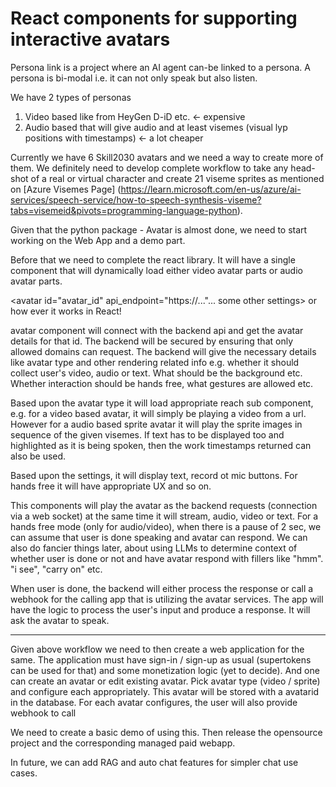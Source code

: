 # React components for supporting interactive avatars

Persona link is a project where an AI agent can-be linked to a persona. 
A persona is bi-modal i.e. it can not only speak but also listen.

We have 2 types of personas

1. Video based like from HeyGen D-iD etc. <- expensive
2. Audio based that will give audio and at least visemes (visual lyp positions with timestamps) <- a lot cheaper

Currently we have 6 Skill2030 avatars and we need a way to create more of them. We definitely need to develop complete workflow to take any head-shot of a real or virtual character and create 21 viseme sprites as mentioned on [Azure Visemes Page]
(https://learn.microsoft.com/en-us/azure/ai-services/speech-service/how-to-speech-synthesis-viseme?tabs=visemeid&pivots=programming-language-python).

Given that the python package - Avatar is almost done, we need to start working on the Web App and a demo part.

Before that we need to complete the react library. It will have a single component that will dynamically load either video avatar parts or audio avatar parts.

<avatar id="avatar_id" api_endpoint="https://..."... some other settings></avatar> or how ever it works in React!

avatar component will connect with the backend api and get the avatar details for that id. The backend will be secured by ensuring that only allowed domains can request. The backend will give the necessary details like avatar type and other rendering related info e.g. whether it should collect user's video, audio or text. What should be the background etc. Whether interaction should be hands free, what gestures are allowed etc.

Based upon the avatar type it will load appropriate reach sub component, e.g. for a  video based avatar, it will simply be playing a video from a url. However for a audio based sprite avatar it will play the sprite images in sequence of the given visemes. If text has to be displayed too and highlighted as it is being spoken, then the work timestamps returned can also be used.

Based upon the settings, it will display text, record ot mic buttons. For hands free it will have appropriate UX and so on.

This components will play the avatar as the backend requests (connection via a web socket) at the same time it will stream, audio, video or text. For a hands free mode (only for audio/video), when there is a pause of 2 sec, we can assume that user is done speaking and avatar can respond. We can also do fancier things later, about using LLMs to determine context of whether user is done or not and have avatar respond with fillers like "hmm". "i see", "carry on" etc.

When user is done, the backend will either process the response or call a webhook for the calling app that is utilizing the avatar services. The app will have the logic to process the user's input and produce a response. It will ask the avatar to speak.

---
Given above workflow we need to then create a web application for the same. The application must have sign-in / sign-up as usual (supertokens can be used for that) and some monetization logic (yet to decide). And one can create an avatar or edit existing avatar. Pick avatar type (video / sprite) and configure each appropriately. This avatar will be stored with a avatarid in the database. For each avatar configures, the user will also provide webhook to call

We need to create a basic demo of using this. Then release the opensource project and the corresponding managed paid webapp.

In future, we can add RAG and auto chat features for simpler chat use cases.

